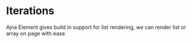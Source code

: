 # Iterations

Ajna Element gives build in support for list rendering, we can render list or array on page with ease.

```html

```
